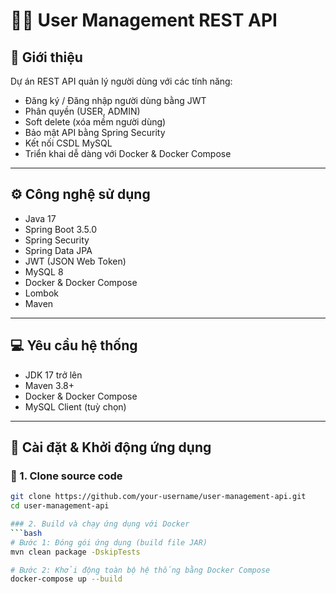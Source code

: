# 🧑‍💻 User Management REST API

## 🧾 Giới thiệu

Dự án REST API quản lý người dùng với các tính năng:

- Đăng ký / Đăng nhập người dùng bằng JWT
- Phân quyền (USER, ADMIN)
- Soft delete (xóa mềm người dùng)
- Bảo mật API bằng Spring Security
- Kết nối CSDL MySQL
- Triển khai dễ dàng với Docker & Docker Compose

---

## ⚙️ Công nghệ sử dụng

- Java 17
- Spring Boot 3.5.0
- Spring Security
- Spring Data JPA
- JWT (JSON Web Token)
- MySQL 8
- Docker & Docker Compose
- Lombok
- Maven

---

## 💻 Yêu cầu hệ thống

- JDK 17 trở lên
- Maven 3.8+
- Docker & Docker Compose
- MySQL Client (tuỳ chọn)

---

## 🚀 Cài đặt & Khởi động ứng dụng

### 📁 1. Clone source code

```bash
git clone https://github.com/your-username/user-management-api.git
cd user-management-api

### 2. Build và chạy ứng dụng với Docker
```bash
# Bước 1: Đóng gói ứng dụng (build file JAR)
mvn clean package -DskipTests

# Bước 2: Khởi động toàn bộ hệ thống bằng Docker Compose
docker-compose up --build

